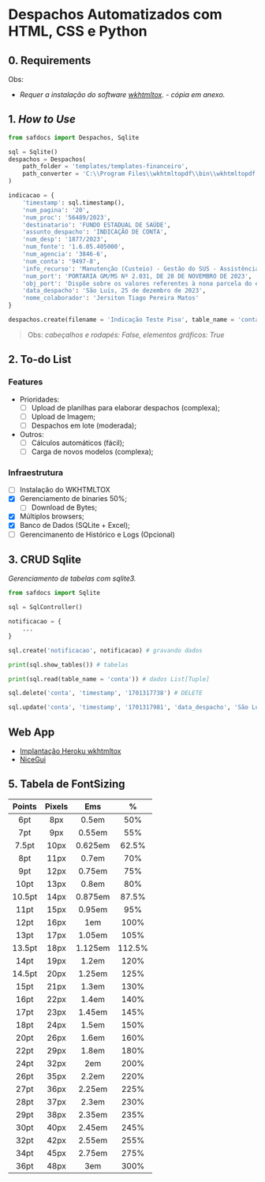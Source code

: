 # Despachos Automatizados com HTML, CSS e Python

## 0. Requirements

Obs:
- _Requer a instalação do software [wkhtmltox](https://wkhtmltopdf.org/)._ - _cópia em anexo._

## 1. _How to Use_

```python
from safdocs import Despachos, Sqlite

sql = Sqlite()
despachos = Despachos(
    path_folder = 'templates/templates-financeiro', 
    path_converter = 'C:\\Program Files\\wkhtmltopdf\\bin\\wkhtmltopdf.exe'
)

indicacao = {
    'timestamp': sql.timestamp(),
    'num_pagina': '20',
    'num_proc': '56489/2023', 
    'destinatario': 'FUNDO ESTADUAL DE SAÚDE', 
    'assunto_despacho': 'INDICAÇÃO DE CONTA', 
    'num_desp': '1877/2023', 
    'num_fonte': '1.6.05.405000', 
    'num_agencia': '3846-6',
    'num_conta': '9497-8', 
    'info_recurso': 'Manutenção (Custeio) - Gestão do SUS - Assistência Financeira Complementar para Pagamento do Piso da Enfermagem', 
    'num_port': 'PORTARIA GM/MS Nº 2.031, DE 28 DE NOVEMBRO DE 2023', 
    'obj_port': 'Dispõe sobre os valores referentes à nona parcela do exercício io de 2023, de que trata o Tıt́ulo IX-A da Portaria de Consolidação GM/MS nº 6, de 28 de setembro de 2017, relativos ao repasse da assistência financeira complementar.',
    'data_despacho': 'São Luís, 25 de dezembro de 2023',
    'nome_colaborador': 'Jersiton Tiago Pereira Matos'
}

despachos.create(filename = 'Indicação Teste Piso', table_name = 'conta', data = indicacao)

```

> Obs: _cabeçalhos e rodapés: False, elementos gráficos: True_

## 2. To-do List

### Features

- Prioridades:
    - [ ] Upload de planilhas para elaborar despachos (complexa);
    - [ ] Upload de Imagem;
    - [ ] Despachos em lote (moderada);

- Outros:
    - [ ] Cálculos automáticos (fácil);
    - [ ] Carga de novos modelos (complexa);

### Infraestrutura

- [ ] Instalação do WKHTMLTOX
- [x] Gerenciamento de binaries 50%;
    - [ ] Download de Bytes;
- [x] Múltiplos browsers;
- [x] Banco de Dados (SQLite + Excel);
- [ ] Gerencimanento de Histórico e Logs (Opcional)

## 3. CRUD Sqlite

_Gerenciamento de tabelas com sqlite3._

```python
from safdocs import Sqlite

sql = SqlController()

notificacao = {
    ...
}

sql.create('notificacao', notificacao) # gravando dados

print(sql.show_tables()) # tabelas 

print(sql.read(table_name = 'conta')) # dados List[Tuple]

sql.delete('conta', 'timestamp', '1701317738') # DELETE

sql.update('conta', 'timestamp', '1701317981', 'data_despacho', 'São Luís (MA), 25 de dezembro de 2023') # UPDATE

```

## Web App 

- [Implantação Heroku wkhtmltox](https://elements.heroku.com/buildpacks/rohandebroy/heroku-buildpack-wkhtmltopdf)
- [NiceGui](https://github.com/zauberzeug/nicegui)

## 5. Tabela de FontSizing

| Points  | Pixels  |   Ems    |    %    |
|:--------:|:--------:|:---------:|:--------:|
| 6pt     | 8px     | 0.5em    | 50%     |
| 7pt     | 9px     | 0.55em   | 55%     |
| 7.5pt   | 10px    | 0.625em  | 62.5%   |
| 8pt     | 11px    | 0.7em    | 70%     |
| 9pt     | 12px    | 0.75em   | 75%     |
| 10pt    | 13px    | 0.8em    | 80%     |
| 10.5pt  | 14px    | 0.875em  | 87.5%   |
| 11pt    | 15px    | 0.95em   | 95%     |
| 12pt    | 16px    | 1em      | 100%    |
| 13pt    | 17px    | 1.05em   | 105%    |
| 13.5pt  | 18px    | 1.125em  | 112.5%  |
| 14pt    | 19px    | 1.2em    | 120%    |
| 14.5pt  | 20px    | 1.25em   | 125%    |
| 15pt    | 21px    | 1.3em    | 130%    |
| 16pt    | 22px    | 1.4em    | 140%    |
| 17pt    | 23px    | 1.45em   | 145%    |
| 18pt    | 24px    | 1.5em    | 150%    |
| 20pt    | 26px    | 1.6em    | 160%    |
| 22pt    | 29px    | 1.8em    | 180%    |
| 24pt    | 32px    | 2em      | 200%    |
| 26pt    | 35px    | 2.2em    | 220%    |
| 27pt    | 36px    | 2.25em   | 225%    |
| 28pt    | 37px    | 2.3em    | 230%    |
| 29pt    | 38px    | 2.35em   | 235%    |
| 30pt    | 40px    | 2.45em   | 245%    |
| 32pt    | 42px    | 2.55em   | 255%    |
| 34pt    | 45px    | 2.75em   | 275%    |
| 36pt    | 48px    | 3em      | 300%    |
